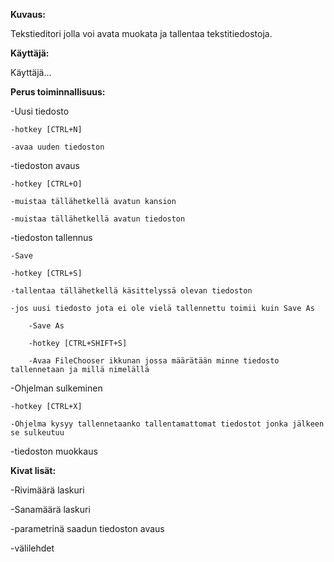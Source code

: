**Kuvaus:** 

Tekstieditori jolla voi avata muokata ja tallentaa tekstitiedostoja.

**Käyttäjä:**

Käyttäjä...

**Perus toiminnallisuus:**

-Uusi tiedosto
  
    -hotkey [CTRL+N]
  
    -avaa uuden tiedoston
  

-tiedoston avaus
  
    -hotkey [CTRL+O]
  
    -muistaa tällähetkellä avatun kansion
  
    -muistaa tällähetkellä avatun tiedoston

-tiedoston tallennus
  
    -Save 
    
    -hotkey [CTRL+S]
    
    -tallentaa tällähetkellä käsittelyssä olevan tiedoston
    
    -jos uusi tiedosto jota ei ole vielä tallennettu toimii kuin Save As
  
        -Save As
  
        -hotkey [CTRL+SHIFT+S]
  
        -Avaa FileChooser ikkunan jossa määrätään minne tiedosto tallennetaan ja millä nimelällä

-Ohjelman sulkeminen
  
    -hotkey [CTRL+X]
  
    -Ohjelma kysyy tallennetaanko tallentamattomat tiedostot jonka jälkeen se sulkeutuu

-tiedoston muokkaus

**Kivat lisät:**

-Rivimäärä laskuri

-Sanamäärä laskuri

-parametrinä saadun tiedoston avaus

-välilehdet
